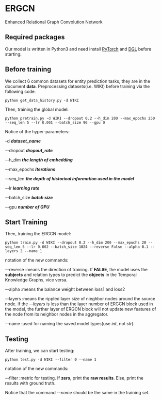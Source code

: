 # ERGCN
Enhanced Relational Graph Convolution Network



## Required packages

Our model is written in Python3 and need install [PyTorch](https://pytorch.org/) and [DGL](https://www.dgl.ai) before starting.



## Before training

We collect 6 common datasets for entity prediction tasks, they are in the document **data**. Preprocessing datasets(i.e. WIKI) before training via the following code:

~~~
python get_data_history.py -d WIKI
~~~

Then, training the global model:

~~~
python pretrain.py -d WIKI --dropout 0.2 --h_dim 200 --max_epochs 250 --seq_len 5 --lr 0.001 --batch_size 96 --gpu 0
~~~

Notice of the hyper-parameters:

-d ***dataset_name***

--dropout ***dropout_rate***

--h_dim ***the length of embedding***

--max_epochs ***Iterations***

--seq_len ***the depth of historical information used in the model***

--lr ***learning rate***

--batch_size ***batch size***

--gpu ***number of GPU***



## Start Training 

Then, training the ERGCN model:

~~~
python train.py -d WIKI --dropout 0.2 --h_dim 200 --max_epochs 20 --seq_len 5 --lr 0.002 --batch_size 1024 --reverse False --alpha 0.1 --layers 2 --name 1 
~~~

notation of the new commands:

--reverse :means the direction of training. If **FALSE**, the model uses the **subjects**  and relation types to predict the **objects** in the Temporal Knowledge Graphs, vice versa.

--alpha :means the balance weight between loss1 and loss2

--layers :means the rippled layer size of nieghbor nodes around the source node. If the *--layers* is less than the layer number of ERGCN block used in the model, the further layer of ERGCN block will not update new features of the node from its neighbor nodes in the aggregator.

--name :used for naming the saved model types(use *int*, not *str*).

## Testing 

After training, we can start testing:

~~~
python test.py -d WIKI --filter 0 --name 1
~~~

notation of the new commands:

--filter :metric for testing. If **zero**, print the **raw results**. Else, print the results with ground truth.

Notice that  the command *--name* should be the same in the training set.